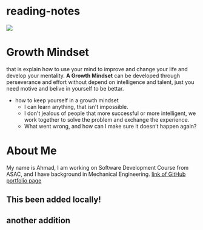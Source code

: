 # reading-notes
![](https://miro.medium.com/max/1200/1*TQwYbsF3AYo3taSyYFfJuw.png)
# Growth Mindset
that is explain how to use your mind to improve and change your life and develop your mentality.
**A Growth Mindset** can be developed through perseverance and effort without depend on  intelligence and talent, just you need motive and belive in yourself to be bettar. 
* how to keep yourself in a growth mindset 
  - I can learn anything, that isn't impossible.
  - I don't jealous of people that more successful or more intelligent, we work together to solve the problem and exchange the experience.
  - What went wrong, and how can I make sure it doesn’t happen again?

# About Me
My name is Ahmad, I am working on Software Development Course from ASAC, and I have background in Mechanical Engineering.
[link of GitHub portfolio page](https://github.com/AhmadSailik)

## This been added locally!
## another addition
